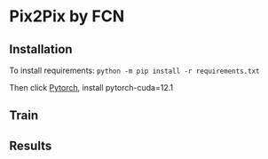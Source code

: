 # Pix2Pix by FCN

## Installation
To install requirements:  `python -m pip install -r requirements.txt`

Then click [Pytorch](https://pytorch.org), install pytorch-cuda=12.1

## Train

## Results
